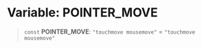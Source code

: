 # Variable: POINTER\_MOVE

> `const` **POINTER\_MOVE**: `"touchmove mousemove"` = `"touchmove mousemove"`
